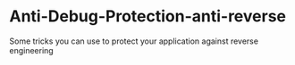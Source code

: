 # Anti-Debug-Protection-anti-reverse
Some tricks you can use to protect your application against reverse engineering
